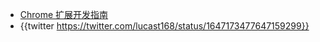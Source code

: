 - [Chrome 扩展开发指南](https://juejin.cn/post/7223315092858224695)
- {{twitter https://twitter.com/lucast168/status/1647173477647159299}}